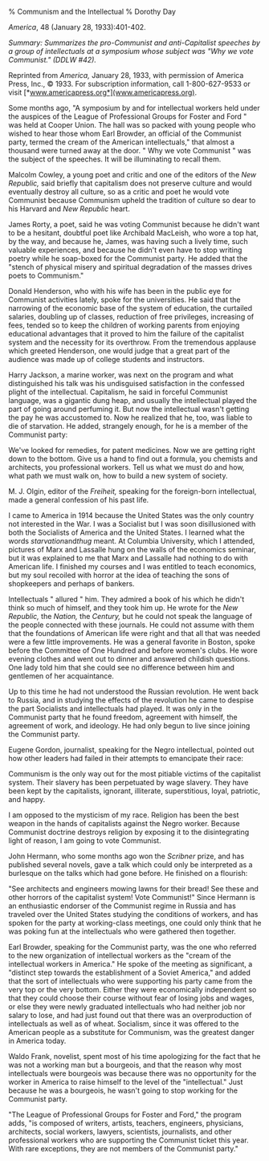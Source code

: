 % Communism and the Intellectual
% Dorothy Day

*America*, 48 (January 28, 1933):401-402.

*Summary: Summarizes the pro-Communist and anti-Capitalist speeches by a
group of intellectuals at a symposium whose subject was "Why we vote
Communist." (DDLW \#42).*

Reprinted from *America,* January 28, 1933, with permission of America
Press, Inc., © 1933. For subscription information, call 1-800-627-9533
or visit [*www.americapress.org*](www.americapress.org).

Some months ago, "A symposium by and for intellectual workers held under
the auspices of the League of Professional Groups for Foster and Ford "
was held at Cooper Union. The hall was so packed with young people who
wished to hear those whom Earl Browder, an official of the Communist
party, termed the cream of the American intellectuals," that almost a
thousand were turned away at the door. " Why we vote Communist " was the
subject of the speeches. It will be illuminating to recall them.

Malcolm Cowley, a young poet and critic and one of the editors of the
*New Republic,* said briefly that capitalism does not preserve culture
and would eventually destroy all culture, so as a critic and poet he
would vote Communist because Communism upheld the tradition of culture
so dear to his Harvard and *New Republic* heart.

James Rorty, a poet, said he was voting Communist because he didn't want
to be a hesitant, doubtful poet like Archibald MacLeish, who wore a top
hat, by the way, and because he, James, was having such a lively time,
such valuable experiences, and because he didn't even have to stop
writing poetry while he soap-boxed for the Communist party. He added
that the "stench of physical misery and spiritual degradation of the
masses drives poets to Communism."

Donald Henderson, who with his wife has been in the public eye for
Communist activities lately, spoke for the universities. He said that
the narrowing of the economic base of the system of education, the
curtailed salaries, doubling up of classes, reduction of free
privileges, increasing of fees, tended so to keep the children of
working parents from enjoying educational advantages that it proved to
him the failure of the capitalist system and the necessity for its
overthrow. From the tremendous applause which greeted Henderson, one
would judge that a great part of the audience was made up of college
students and instructors.

Harry Jackson, a marine worker, was next on the program and what
distinguished his talk was his undisguised satisfaction in the confessed
plight of the intellectual. Capitalism, he said in forceful Communist
language, was a gigantic dung heap, and usually the intellectual played
the part of going around perfuming it. But now the intellectual wasn't
getting the pay he was accustomed to. Now he realized that he, too, was
liable to die of starvation. He added, strangely enough, for he is a
member of the Communist party:

We've looked for remedies, for patent medicines. Now we are getting
right down to the bottom. Give us a hand to find out a formula, you
chemists and architects, you professional workers. Tell us what we must
do and how, what path we must walk on, how to build a new system of
society.

M. J. Olgin, editor of the *Freiheit,* speaking for the foreign-born
intellectual, made a general confession of his past life.

I came to America in 1914 because the United States was the only country
not interested in the War. I was a Socialist but I was soon
disillusioned with both the Socialists of America and the United States.
I learned what the words *starvation*and*thug* meant. At Columbia
University, which I attended, pictures of Marx and Lassalle hung on the
walls of the economics seminar, but it was explained to me that Marx and
Lassalle had nothing to do with American life. I finished my courses and
I was entitled to teach economics, but my soul recoiled with horror at
the idea of teaching the sons of shopkeepers and perhaps of bankers.

Intellectuals " allured " him. They admired a book of his which he
didn't think so much of himself, and they took him up. He wrote for the
*New Republic,* the *Nation,*  the *Century,*  but he could not speak the
language of the people connected with these journals. He could not
assume with them that the foundations of American life were right and
that all that was needed were a few little improvements. He was a
general favorite in Boston, spoke before the Committee of One Hundred
and before women's clubs. He wore evening clothes and went out to dinner
and answered childish questions. One lady told him that she could see no
difference between him and gentlemen of her acquaintance.

Up to this time he had not understood the Russian revolution. He went
back to Russia, and in studying the effects of the revolution he came to
despise the part Socialists and intellectuals had played. It was only in
the Communist party that he found freedom, agreement with himself, the
agreement of work, and ideology. He had only begun to live since joining
the Communist party.

Eugene Gordon, journalist, speaking for the Negro intellectual, pointed
out how other leaders had failed in their attempts to emancipate their
race:

Communism is the only way out for the most pitiable victims of the
capitalist system. Their slavery has been perpetuated by wage slavery.
They have been kept by the capitalists, ignorant, illiterate,
superstitious, loyal, patriotic, and happy.

I am opposed to the mysticism of my race. Religion has been the best
weapon in the hands of capitalists against the Negro worker. Because
Communist doctrine destroys religion by exposing it to the
disintegrating light of reason, I am going to vote Communist.

John Hermann, who some months ago won the *Scribner* prize, and has
published several novels, gave a talk which could only be interpreted
as a burlesque on the talks which had gone before. He finished on a
flourish:

"See architects and engineers mowing lawns for their bread! See these
and other horrors of the capitalist system! Vote Communist!" Since
Hermann is an enthusiastic endorser of the Communist regime in Russia
and has traveled over the United States studying the conditions of
workers, and has spoken for the party at working-class meetings, one
could only think that he was poking fun at the intellectuals who were
gathered then together.

Earl Browder, speaking for the Communist party, was the one who referred
to the new organization of intellectual workers as the "cream of the
intellectual workers in America." He spoke of the meeting as
significant, a "distinct step towards the establishment of a Soviet
America," and added that the sort of intellectuals who were supporting
his party came from the very top or the very bottom. Either they were
economically independent so that they could choose their course without
fear of losing jobs and wages, or else they were newly graduated
intellectuals who had neither job nor salary to lose, and had just found
out that there was an overproduction of intellectuals as well as of
wheat. Socialism, since it was offered to the American people as a
substitute for Communism, was the greatest danger in America today.

Waldo Frank, novelist, spent most of his time apologizing for the fact
that he was not a working man but a bourgeois, and that the reason why
most intellectuals were bourgeois was because there was no opportunity
for the worker in America to raise himself to the level of the
"intellectual." Just because he was a bourgeois, he wasn't going to stop
working for the Communist party.

"The League of Professional Groups for Foster and Ford," the program
adds, "is composed of writers, artists, teachers, engineers, physicians,
architects, social workers, lawyers, scientists, journalists, and other
professional workers who are supporting the Communist ticket this year.
With rare exceptions, they are not members of the Communist party."
